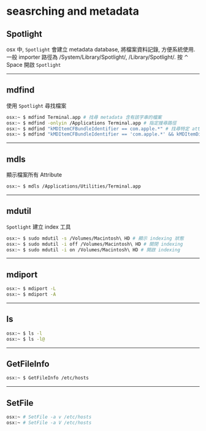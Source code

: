 # seasrching and metadata

## Spotlight

osx 中, `Spotlight` 會建立 metadata database, 將檔案資料記錄, 方便系統使用. 一般 importer 路徑為 /System/Library/Spotlight/, /Library/Spotlight/.
按 ⌃ Space 開啟 `Spotlight`


---

## mdfind

使用 `Spotlight` 尋找檔案

```bash
osx:~ $ mdfind Terminal.app # 找尋 metadata 含有該字串的檔案
osx:~ $ mdfind -onlyin /Applications Terminal.app # 指定搜尋路徑
osx:~ $ mdfind "kMDItemCFBundleIdentifier == com.apple.*" # 找尋特定 attribute
osx:~ $ mdfind "kMDItemCFBundleIdentifier == 'com.apple.*' && kMDItemDisplayName != 'Terminal*'"
```


---

## mdls

顯示檔案所有 Attribute

```bash
osx:~ $ mdls /Applications/Utilities/Terminal.app
```


---

## mdutil

`Spotlight` 建立 index 工具

```bash
osx:~ $ sudo mdutil -s /Volumes/Macintosh\ HD # 顯示 indexing 狀態
osx:~ $ sudo mdutil -i off /Volumes/Macintosh\ HD # 關閉 indexing
osx:~ $ sudo mdutil -i on /Volumes/Macintosh\ HD # 開啟 indexing
```


---

## mdiport

```bash
osx:~ $ mdiport -L
osx:~ $ mdiport -A
```


---

## ls

```bash
osx:~ $ ls -l
osx:~ $ ls -l@
```


---

## GetFileInfo

```bash
osx:~ $ GetFileInfo /etc/hosts
```


---

## SetFile

```bash
osx:~ # SetFile -a v /etc/hosts
osx:~ # SetFile -a V /etc/hosts
```
